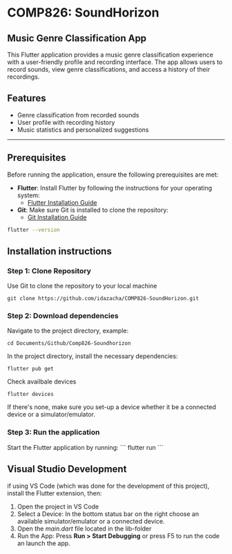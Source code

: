 # COMP826: SoundHorizon 
## Music Genre Classification App

This Flutter application provides a music genre classification experience with a user-friendly profile and recording interface. The app allows users to record sounds, view genre classifications, and access a history of their recordings.

## Features
- Genre classification from recorded sounds
- User profile with recording history
- Music statistics and personalized suggestions

---

## Prerequisites

Before running the application, ensure the following prerequisites are met:

- **Flutter**: Install Flutter by following the instructions for your operating system:
  - [Flutter Installation Guide](https://docs.flutter.dev/get-started/install)
- **Git**: Make sure Git is installed to clone the repository:
  - [Git Installation Guide](https://git-scm.com/book/en/v2/Getting-Started-Installing-Git)
  
```bash
flutter --version
```

## Installation instructions
<h3>Step 1: Clone Repository</h3>
Use Git to clone the repository to your local machine

```
git clone https://github.com/idazacha/COMP826-SoundHorizon.git
```

<h3>Step 2: Download dependencies</h3>

Navigate to the project directory, example: 
```
cd Documents/Github/Comp826-Soundhorizon
```

In the project directory, install the necessary dependencies: 
```
flutter pub get
```

Check availbale devices
```
flutter devices
```

If there's none, make sure you set-up a device whether it be a connected device or a simulator/emulator. 

<h3>Step 3: Run the application</h3>
Start the Flutter application by running:
```
flutter run
```


## Visual Studio Development
if using VS Code (which was done for the development of this project), install the Flutter extension, then:


1. Open the project in VS Code
2. Select a Device: In the bottom status bar on the right choose an available simulator/emulator or a connected device.
3. Open the <i>main.dart</i> file located in the lib-folder 
4. Run the App: Press <b>Run > Start Debugging</b> or press F5 to run the code an launch the app. 